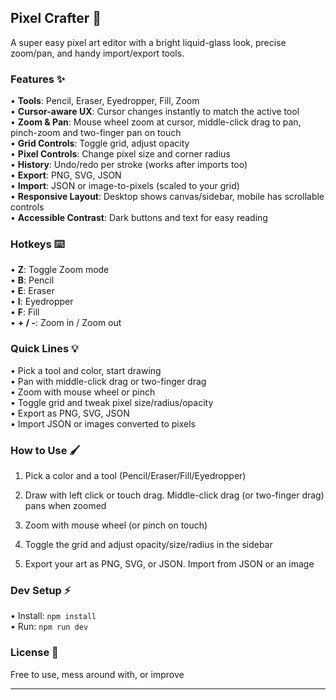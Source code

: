 ## Pixel Crafter 🎨

A super easy pixel art editor with a bright liquid-glass look, precise zoom/pan, and handy import/export tools.

### Features ✨

• **Tools**: Pencil, Eraser, Eyedropper, Fill, Zoom  
• **Cursor-aware UX**: Cursor changes instantly to match the active tool  
• **Zoom & Pan**: Mouse wheel zoom at cursor, middle-click drag to pan, pinch-zoom and two-finger pan on touch  
• **Grid Controls**: Toggle grid, adjust opacity  
• **Pixel Controls**: Change pixel size and corner radius  
• **History**: Undo/redo per stroke (works after imports too)  
• **Export**: PNG, SVG, JSON  
• **Import**: JSON or image-to-pixels (scaled to your grid)  
• **Responsive Layout**: Desktop shows canvas/sidebar, mobile has scrollable controls  
• **Accessible Contrast**: Dark buttons and text for easy reading

### Hotkeys ⌨️

• **Z**: Toggle Zoom mode  
• **B**: Pencil  
• **E**: Eraser  
• **I**: Eyedropper  
• **F**: Fill  
• **+ / -**: Zoom in / Zoom out

### Quick Lines 💡

• Pick a tool and color, start drawing  
• Pan with middle-click drag or two-finger drag  
• Zoom with mouse wheel or pinch  
• Toggle grid and tweak pixel size/radius/opacity  
• Export as PNG, SVG, JSON  
• Import JSON or images converted to pixels

### How to Use 🖌️

1. Pick a color and a tool (Pencil/Eraser/Fill/Eyedropper)
  
2. Draw with left click or touch drag. Middle-click drag (or two-finger drag) pans when zoomed
  
3. Zoom with mouse wheel (or pinch on touch)
  
4. Toggle the grid and adjust opacity/size/radius in the sidebar
  
5. Export your art as PNG, SVG, or JSON. Import from JSON or an image
  

### Dev Setup ⚡

• Install: `npm install`  
• Run: `npm run dev`

### License 📄

Free to use, mess around with, or improve

---
